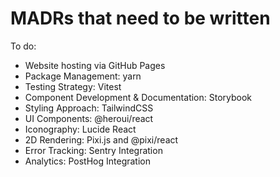 
# MADRs that need to be written

To do:

- Website hosting via GitHub Pages
- Package Management: yarn
- Testing Strategy: Vitest
- Component Development & Documentation: Storybook
- Styling Approach: TailwindCSS
- UI Components: @heroui/react
- Iconography: Lucide React
- 2D Rendering: Pixi.js and @pixi/react
- Error Tracking: Sentry Integration
- Analytics: PostHog Integration
